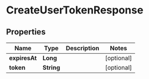 

# CreateUserTokenResponse


## Properties

| Name | Type | Description | Notes |
|------------ | ------------- | ------------- | -------------|
|**expiresAt** | **Long** |  |  [optional] |
|**token** | **String** |  |  [optional] |




